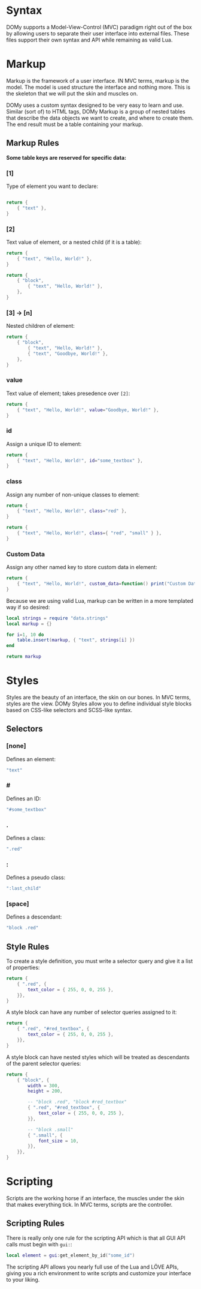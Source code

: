 # Syntax

DOMy supports a Model-View-Control (MVC) paradigm right out of the box by allowing users to separate their user interface into external files. These files support their own syntax and API while remaining as valid Lua.

# Markup

Markup is the framework of a user interface. IN MVC terms, markup is the model. The model is used structure the interface and nothing more. This is the skeleton that we will put the skin and muscles on.

DOMy uses a custom syntax designed to be very easy to learn and use. Similar (sort of) to HTML tags, DOMy Markup is a group of nested tables that describe the data objects we want to create, and where to create them. The end result must be a table containing your markup.

## Markup Rules

**Some table keys are reserved for specific data:**

### [1]

Type of element you want to declare:

```lua

return {
	{ "text" },
}
```

### [2]

Text value of element, or a nested child (if it is a table):

```lua
return {
	{ "text", "Hello, World!" },
}
```

```lua
return {
	{ "block",
		{ "text", "Hello, World!" },
	},
}
```

### [3] -> [n]

Nested children of element:

```lua
return {
	{ "block",
		{ "text", "Hello, World!" },
		{ "text", "Goodbye, World!" },
	},
}
```

### value

Text value of element; takes presedence over `[2]`:

```lua
return {
	{ "text", "Hello, World!", value="Goodbye, World!" },
}
```

### id

Assign a unique ID to element:

```lua
return {
	{ "text", "Hello, World!", id="some_textbox" },
}
```

### class

Assign any number of non-unique classes to element:

```lua
return {
	{ "text", "Hello, World!", class="red" },
}
```

```lua
return {
	{ "text", "Hello, World!", class={ "red", "small" } },
}
```

### Custom Data

Assign any other named key to store custom data in element:

```lua
return {
	{ "text", "Hello, World!", custom_data=function() print("Custom Data!") end },
}
```

Because we are using valid Lua, markup can be written in a more templated way if so desired:

```lua
local strings = require "data.strings"
local markup = {}

for i=1, 10 do
	table.insert(markup, { "text", strings[i] })
end

return markup

```

# Styles

Styles are the beauty of an interface, the skin on our bones. In MVC terms, styles are the view. DOMy Styles allow you to define individual style blocks based on CSS-like selectors and SCSS-like syntax.

## Selectors

### [none]

Defines an element:

```lua
"text"
```

### &#35;

Defines an ID:

```lua
"#some_textbox"
```

### .

Defines a class:

```lua
".red"
```

### :

Defines a pseudo class:

```lua
":last_child"
```

### [space]

Defines a descendant:

```lua
"block .red"
```

## Style Rules

 To create a style definition, you must write a selector query and give it a list of properties:

```lua
return {
	{ ".red", {
		text_color = { 255, 0, 0, 255 },
	}},
}
```

A style block can have any number of selector queries assigned to it:

```lua
return {
	{ ".red", "#red_textbox", {
		text_color = { 255, 0, 0, 255 },
	}},
}
```

A style block can have nested styles which will be treated as descendants of the parent selector queries:

```lua
return {
	{ "block", {
		width = 300,
		height = 200,

		-- "block .red", "block #red_textbox"
		{ ".red", "#red_textbox", {
			text_color = { 255, 0, 0, 255 },
		}},

		-- "block .small"
		{ ".small", {
			font_size = 10,
		}},
	}},
}
```

# Scripting

Scripts are the working horse if an interface, the muscles under the skin that makes everything tick. In MVC terms, scripts are the controller.

## Scripting Rules

There is really only one rule for the scripting API which is that all GUI API calls must begin with `gui:`:

```lua
local element = gui:get_element_by_id("some_id")
```

The scripting API allows you nearly full use of the Lua and LÖVE APIs, giving you a rich environment to write scripts and customize your interface to your liking.
